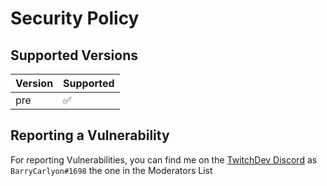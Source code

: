 # Security Policy

## Supported Versions

| Version | Supported          |
| ------- | ------------------ |
| pre     | :white_check_mark: |


## Reporting a Vulnerability

For reporting Vulnerabilities, you can find me on the [TwitchDev Discord](https://link.twitch.tv/devchat) as `BarryCarlyon#1698` the one in the Moderators List

